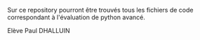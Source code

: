Sur ce repository pourront être trouvés tous les fichiers de code correspondant à l'évaluation de python avancé.

Elève Paul DHALLUIN
